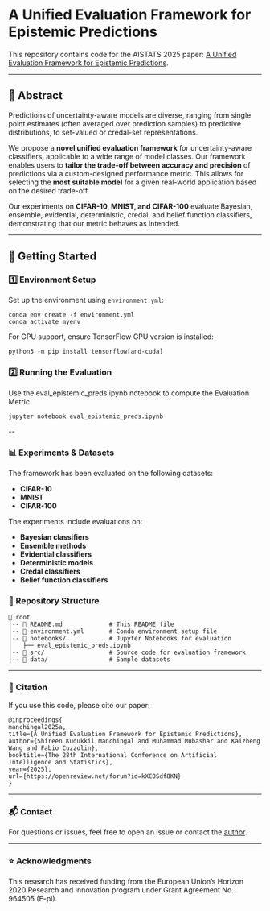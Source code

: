 # A Unified Evaluation Framework for Epistemic Predictions

This repository contains code for the AISTATS 2025 paper: [A Unified Evaluation Framework for Epistemic Predictions](https://arxiv.org/abs/2501.16912).

---
## 📄 Abstract
Predictions of uncertainty-aware models are diverse, ranging from single point estimates (often averaged over prediction samples) to predictive distributions, to set-valued or credal-set representations.  

We propose a **novel unified evaluation framework** for uncertainty-aware classifiers, applicable to a wide range of model classes. Our framework enables users to **tailor the trade-off between accuracy and precision** of predictions via a custom-designed performance metric. This allows for selecting the **most suitable model** for a given real-world application based on the desired trade-off.  

Our experiments on **CIFAR-10, MNIST, and CIFAR-100** evaluate Bayesian, ensemble, evidential, deterministic, credal, and belief function classifiers, demonstrating that our metric behaves as intended.

---

## 🚀 Getting Started

### **1️⃣ Environment Setup**
Set up the environment using `environment.yml`:
```
conda env create -f environment.yml
conda activate myenv
```

For GPU support, ensure TensorFlow GPU version is installed:
```
python3 -m pip install tensorflow[and-cuda]
```

### **2️⃣ Running the Evaluation**
Use the eval_epistemic_preds.ipynb notebook to compute the Evaluation Metric.

```
jupyter notebook eval_epistemic_preds.ipynb
```

--

### **📊 Experiments & Datasets**
The framework has been evaluated on the following datasets:
- **CIFAR-10**
- **MNIST**
- **CIFAR-100**

The experiments include evaluations on:
- **Bayesian classifiers**
- **Ensemble methods**
- **Evidential classifiers**
- **Deterministic models**
- **Credal classifiers**
- **Belief function classifiers**

### **📂 Repository Structure**
```
📂 root
│-- 📄 README.md             # This README file
│-- 📜 environment.yml       # Conda environment setup file
│-- 📁 notebooks/            # Jupyter Notebooks for evaluation
│   ├── eval_epistemic_preds.ipynb
│-- 📁 src/                  # Source code for evaluation framework
│-- 📁 data/                 # Sample datasets
```

---
### **📢 Citation**
If you use this code, please cite our paper:

```
@inproceedings{
manchingal2025a,
title={A Unified Evaluation Framework for Epistemic Predictions},
author={Shireen Kudukkil Manchingal and Muhammad Mubashar and Kaizheng Wang and Fabio Cuzzolin},
booktitle={The 28th International Conference on Artificial Intelligence and Statistics},
year={2025},
url={https://openreview.net/forum?id=kXC0Sdf8KN}
}
```

---
### **📬 Contact**
For questions or issues, feel free to open an issue or contact the [author](shireenmohammed67@gmail.com).

---
### **⭐ Acknowledgments**
This research has received funding from the European Union’s Horizon 2020 Research and Innovation program under Grant Agreement No. 964505 (E-pi).
